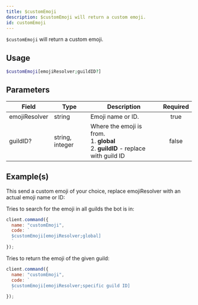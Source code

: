 ```yaml
---
title: $customEmoji
description: $customEmoji will return a custom emoji.
id: customEmoji
---
```


`$customEmoji` will return a custom emoji.

## Usage

```php
$customEmoji[emojiResolver;guildID?]
```

## Parameters

| Field         | Type            | Description                                                                                 | Required |
| ------------- | --------------- | ------------------------------------------------------------------------------------------- | :------: |
| emojiResolver | string          | Emoji name or ID.                                                                           |   true   |
| guildID?      | string, integer | Where the emoji is from. <br /> 1. **global** <br /> 2. **guildID** - replace with guild ID |  false   |

## Example(s)

This send a custom emoji of your choice, replace emojiResolver with an actual emoji name or ID:

Tries to search for the emoji in all guilds the bot is in:

```javascript
client.command({
  name: "customEmoji",
  code: `
  $customEmoji[emojiResolver;global]
  `
});
```

Tries to return the emoji of the given guild:

```javascript
client.command({
  name: "customEmoji",
  code: `
  $customEmoji[emojiResolver;specific guild ID]
  `
});
```

